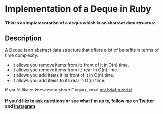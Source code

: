 # Implementation of a Deque in Ruby
#### This is an implementation of a deque which is an abstract data structure

## Description
A Deque is an abstract data structure that offers a lot of benefits in terms of time complexity. 
* It allows you remove items from its front of it in O(n) time.
* It allows you remove items from its rear in O(n) time.
* It allows you add items it its front of it in O(n) time.
* It allows you add items to its rear in O(n) time.

If you'd like to know more about Deques, read [my brief tutorial](https://medium.com/@oluwadamilareo_/implementing-a-deque-in-ruby-cf6e9bfd9c3c)

#### If you'd like to ask questions or see what I'm up to, follow me on [Twitter](https://twitter.com/oluwadamilareo_) and [Instagram](https://instagram.com/oluwadamilareolusakin)
